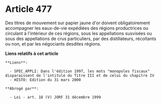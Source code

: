 # Article 477

Des titres de mouvement sur papier jaune d'or doivent obligatoirement accompagner les eaux-de-vie expédiées des régions
productrices ou circulant à l'intérieur de ces régions, sous les appellations susvisées ou sous des appellations de crus
particuliers, par des distillateurs, récoltants ou non, et par les négociants desdites régions.

**Liens relatifs à cet article**

	**Liens**:

	  - SPEC_APPLI: Dans l'édition 1997, les mots "monopoles fiscaux" disparaissent de l'intitulé du Titre III et de celui du chapitre IV
	  - HISTO: Edition du 31 mars 2000

	**Abrogé par**:

	  - Loi - art. 18 (V) JORF 31 décembre 1999
